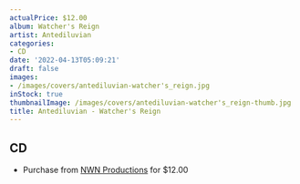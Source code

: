 ```yaml
---
actualPrice: $12.00
album: Watcher's Reign
artist: Antediluvian
categories:
- CD
date: '2022-04-13T05:09:21'
draft: false
images:
- /images/covers/antediluvian-watcher's_reign.jpg
inStock: true
thumbnailImage: /images/covers/antediluvian-watcher's_reign-thumb.jpg
title: Antediluvian - Watcher's Reign
---
```


## CD
* Purchase from [NWN Productions](http://shop.nwnprod.com/index.php?route=product/product&path=93&product_id=22371&sort=pd.name&order=ASC) for $12.00
